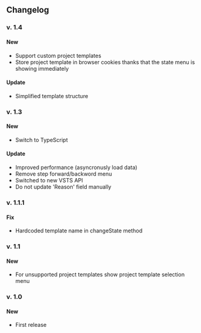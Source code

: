 ## Changelog

### v. 1.4

#### New

+ Support custom project templates
+ Store project template in browser cookies thanks that the state menu is showing immediately

#### Update

+ Simplified template structure

### v. 1.3

#### New

+ Switch to TypeScript

#### Update

+ Improved performance (asyncronusly load data)
+ Remove step forward/backword menu
+ Switched to new VSTS API
+ Do not update 'Reason' field manually

### v. 1.1.1

#### Fix

+ Hardcoded template name in changeState method

### v. 1.1

#### New

+ For unsupported project templates show project template selection menu

### v. 1.0

#### New

+ First release
